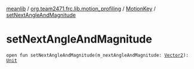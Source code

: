 [meanlib](../../index.md) / [org.team2471.frc.lib.motion_profiling](../index.md) / [MotionKey](index.md) / [setNextAngleAndMagnitude](./set-next-angle-and-magnitude.md)

# setNextAngleAndMagnitude

`open fun setNextAngleAndMagnitude(m_nextAngleAndMagnitude: `[`Vector2`](../../org.team2471.frc.lib.vector/-vector2/index.md)`): `[`Unit`](https://kotlinlang.org/api/latest/jvm/stdlib/kotlin/-unit/index.html)